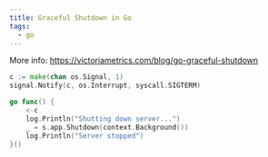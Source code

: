 ```yaml
---
title: Graceful Shutdown in Go
tags:
  - go
---
```


More info: https://victoriametrics.com/blog/go-graceful-shutdown

```go
c := make(chan os.Signal, 1)
signal.Notify(c, os.Interrupt, syscall.SIGTERM)

go func() {
    <-c
    log.Println("Shutting down server...")
    _ = s.app.Shutdown(context.Background())
    log.Println("Server stopped")
}()
```


